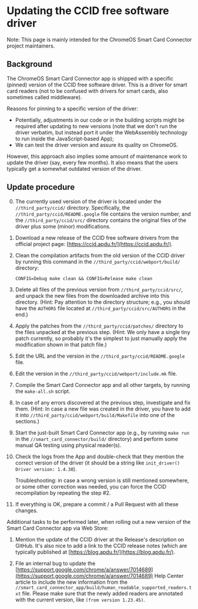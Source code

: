 # Updating the CCID free software driver

Note: This page is mainly intended for the ChromeOS Smart Card Connector
project maintainers.


## Background

The ChromeOS Smart Card Connector app is shipped with a specific (pinned)
version of the CCID free software driver. This is a driver for smart card
readers (not to be confused with drivers for smart cards, also sometimes called
middleware).

Reasons for pinning to a specific version of the driver:

* Potentially, adjustments in our code or in the building scripts might be
  required after updating to new versions (note that we don't run the driver
  verbatim, but instead port it under the WebAssembly technology to run
  inside the JavaScript-based App);
* We can test the driver version and assure its quality on ChromeOS.

However, this approach also implies some amount of maintenance work to update
the driver (say, every few months). It also means that the users typically get a
somewhat outdated version of the driver.


## Update procedure

0. The currently used version of the driver is located under the
   `//third_party/ccid/` directory. Specifically, the
   `//third_party/ccid/README.google` file contains the version number, and the
   `//third_party/ccid/src/` directory contains the original files of
   the driver plus some (minor) modifications.

1. Download a new release of the CCID free software drivers from the official
   project page: [https://ccid.apdu.fr/](https://ccid.apdu.fr/).

2. Clean the compilation artifacts from the old version of the CCID driver by
   running this command in the `//third_party/ccid/webport/build/` directory:
   
   ```shell
   CONFIG=Debug make clean && CONFIG=Release make clean
   ```

3. Delete all files of the previous version from `//third_party/ccid/src/`, and
   unpack the new files from the downloaded archive into this directory. (Hint:
   Pay attention to the directory structure; e.g., you should have the `AUTHORS`
   file located at `//third_party/ccid/src/AUTHORS` in the end.)

4. Apply the patches from the `//third_party/ccid/patches/` directory to the
   files unpacked at the previous step. (Hint: We only have a single tiny patch
   currently, so probably it's the simplest to just manually apply the
   modification shown in that patch file.)

5. Edit the URL and the version in the `//third_party/ccid/README.google` file.

6. Edit the version in the `//third_party/ccid/webport/include.mk` file.

7. Compile the Smart Card Connector app and all other targets, by running the
   `make-all.sh` script.

8. In case of any errors discovered at the previous step, investigate and fix
   them. (Hint: In case a new file was created in the driver, you have to add it
   into `//third_party/ccid/webport/build/Makefile` into one of the sections.)

9. Start the just-built Smart Card Connector app (e.g., by running `make run` in
   the `//smart_card_connector/build/` directory) and perform some manual QA
   testing using physical reader(s).

10. Check the logs from the App and double-check that they mention the correct
    version of the driver (it should be a string like
    `init_driver() Driver version: 1.4.30`).
    
    Troubleshooting: in case a wrong version is still mentioned somewhere, or
    some other correction was needed, you can force the CCID recompilation by
    repeating the step #2.

11. If everything is OK, prepare a commit / a Pull Request with all these
    changes.

Additional tasks to be performed later, when rolling out a new version of the
Smart Card Connector app via Web Store:

1. Mention the update of the CCID driver at the Release's description on GitHub.
   It's also nice to add a link to the CCID release notes (which are typically
   published at
   [https://blog.apdu.fr/](https://blog.apdu.fr/).

2. File an internal bug to update the
   [https://support.google.com/chrome/a/answer/7014689](https://support.google.com/chrome/a/answer/7014689)
   Help Center article to include the new information from the
   `//smart_card_connector_app/build/human_readable_supported_readers.txt` file.
   Please make sure that the newly added readers are annotated with the current
   version, like `(from version 1.23.45)`.
